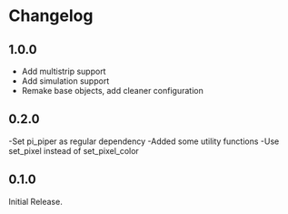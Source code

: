 # Changelog

## 1.0.0
- Add multistrip support
- Add simulation support
- Remake base objects, add cleaner configuration

## 0.2.0
-Set pi_piper as regular dependency
-Added some utility functions
-Use set_pixel instead of set_pixel_color

## 0.1.0

Initial Release.
